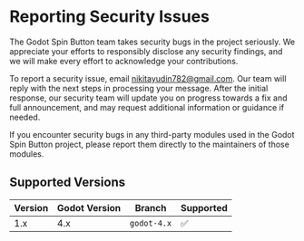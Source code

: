 # Reporting Security Issues

The Godot Spin Button team takes security bugs in the project seriously. We appreciate your efforts to responsibly disclose any security findings, and we will make every effort to acknowledge your contributions.

To report a security issue, email <nikitayudin782@gmail.com>. Our team will reply with the next steps in processing your message. After the initial response, our security team will update you on progress towards a fix and full announcement, and may request additional information or guidance if needed.

If you encounter security bugs in any third-party modules used in the Godot Spin Button project, please report them directly to the maintainers of those modules.

## Supported Versions

| Version | Godot Version | Branch | Supported  |
| ------- | ----|-----|------------- |
| 1.x  | 4.x | `godot-4.x` | :white_check_mark: |
